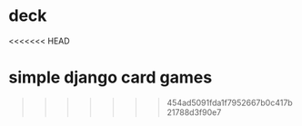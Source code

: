 deck
====
<<<<<<< HEAD

simple django card games
=======
>>>>>>> 454ad5091fda1f7952667b0c417b21788d3f90e7
